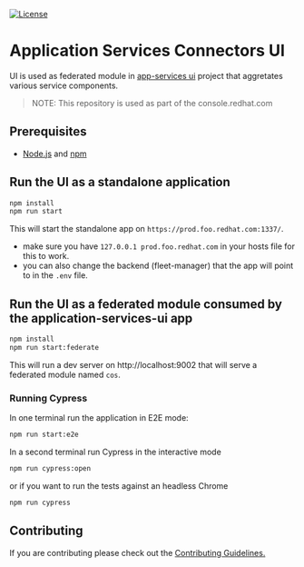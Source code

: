 [![License](https://img.shields.io/badge/license-Apache--2.0-blue.svg)](http://www.apache.org/licenses/LICENSE-2.0)

# Application Services Connectors UI

UI is used as federated module in [app-services ui](https://github.com/redhat-developer/app-services-ui) project
that aggretates various service components. 

> NOTE: This repository is used as part of the console.redhat.com

## Prerequisites
* [Node.js](https://nodejs.org/en/download/) and [npm](https://docs.npmjs.com/downloading-and-installing-node-js-and-npm)

## Run the UI as a standalone application

```sh
npm install
npm run start
```

This will start the standalone app on `https://prod.foo.redhat.com:1337/`. 

- make sure you have `127.0.0.1 prod.foo.redhat.com` in your hosts file for this to work.
- you can also change the backend (fleet-manager) that the app will point to in the `.env` file.

## Run the UI as a federated module consumed by the application-services-ui app

```sh
npm install
npm run start:federate
```

This will run a dev server on http://localhost:9002 that will serve a federated module named `cos`.

### Running Cypress

In one terminal run the application in E2E mode:

```sh
npm run start:e2e
```

In a second terminal run Cypress in the interactive mode

```sh
npm run cypress:open
```

or if you want to run the tests against an headless Chrome

```sh
npm run cypress
```

## Contributing

If you are contributing please check out the [Contributing Guidelines.](https://github.com/bf2fc6cc711aee1a0c2a/cos-ui/blob/main/CONTRIBUTING.md)
